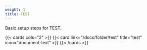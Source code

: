 ```yaml
---
weight: 1
title: TEST
---
```


Basic setup steps for TEST.

{{< cards cols="2" >}}
  {{< card link="/docs/folder/test" title="test" icon="document-text" >}}
{{< /cards >}}